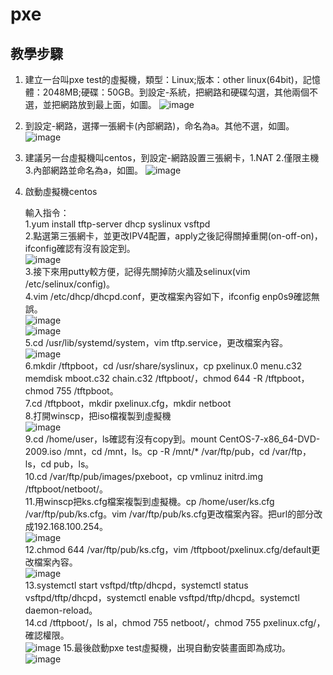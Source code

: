 # pxe

## 教學步驟

1. 建立一台叫pxe test的虛擬機，類型：Linux;版本：other linux(64bit)，記憶體：2048MB;硬碟：50GB。到設定-系統，把網路和硬碟勾選，其他兩個不選，並把網路放到最上面，如圖。
![image](https://github.com/fairy042026/109-linux-/blob/main/0303%E4%B8%8A%E8%AA%B2%E5%85%A7%E5%AE%B9/%E8%9E%A2%E5%B9%95%E6%93%B7%E5%8F%96%E7%95%AB%E9%9D%A2%20(414).png)  
1. 到設定-網路，選擇一張網卡(內部網路)，命名為a。其他不選，如圖。
![image](https://github.com/fairy042026/109-linux-/blob/main/0303%E4%B8%8A%E8%AA%B2%E5%85%A7%E5%AE%B9/%E8%9E%A2%E5%B9%95%E6%93%B7%E5%8F%96%E7%95%AB%E9%9D%A2%20(416).png)  
1. 建議另一台虛擬機叫centos，到設定-網路設置三張網卡，1.NAT 2.僅限主機 3.內部網路並命名為a，如圖。
![image](https://github.com/fairy042026/109-linux-/blob/main/0303%E4%B8%8A%E8%AA%B2%E5%85%A7%E5%AE%B9/%E8%9E%A2%E5%B9%95%E6%93%B7%E5%8F%96%E7%95%AB%E9%9D%A2%20(415).png)  
1. 啟動虛擬機centos

    輸入指令：  
    1.yum install tftp-server dhcp syslinux vsftpd  
    2.點選第三張網卡，並更改IPV4配置，apply之後記得關掉重開(on-off-on)，ifconfig確認有沒有設定到。  
    ![image](https://github.com/fairy042026/109-linux-/blob/main/0303%E4%B8%8A%E8%AA%B2%E5%85%A7%E5%AE%B9/%E8%9E%A2%E5%B9%95%E6%93%B7%E5%8F%96%E7%95%AB%E9%9D%A2%20(417).png)  
    3.接下來用putty較方便，記得先關掉防火牆及selinux(vim /etc/selinux/config)。  
    4.vim /etc/dhcp/dhcpd.conf，更改檔案內容如下，ifconfig enp0s9確認無誤。  
    ![image](https://github.com/fairy042026/109-linux-/blob/main/0303%E4%B8%8A%E8%AA%B2%E5%85%A7%E5%AE%B9/photo_2021-03-03_09-43-53.jpg)  
    ![image](https://github.com/fairy042026/109-linux-/blob/main/0303%E4%B8%8A%E8%AA%B2%E5%85%A7%E5%AE%B9/photo_2021-03-03_09-44-34.jpg)  
    5.cd /usr/lib/systemd/system，vim tftp.service，更改檔案內容。  
    ![image](https://github.com/fairy042026/109-linux-/blob/main/0303%E4%B8%8A%E8%AA%B2%E5%85%A7%E5%AE%B9/photo_2021-03-03_09-46-23.jpg)  
    6.mkdir /tftpboot，cd /usr/share/syslinux，cp pxelinux.0 menu.c32 memdisk mboot.c32 chain.c32 /tftpboot/，chmod 644 -R /tftpboot，chmod 755 /tftpboot。  
    7.cd /tftpboot，mkdir pxelinux.cfg，mkdir netboot  
    8.打開winscp，把iso檔複製到虛擬機  
    ![image](https://github.com/fairy042026/109-linux-/blob/main/0303%E4%B8%8A%E8%AA%B2%E5%85%A7%E5%AE%B9/%E8%9E%A2%E5%B9%95%E6%93%B7%E5%8F%96%E7%95%AB%E9%9D%A2%20(422).png)  
    9.cd /home/user，ls確認有沒有copy到。mount CentOS-7-x86_64-DVD-2009.iso /mnt，cd /mnt，ls。cp -R /mnt/* /var/ftp/pub，cd /var/ftp，ls，cd pub，ls。  
    10.cd /var/ftp/pub/images/pxeboot，cp vmlinuz initrd.img /tftpboot/netboot/。  
    11.用winscp把ks.cfg檔案複製到虛擬機。cp /home/user/ks.cfg /var/ftp/pub/ks.cfg。vim /var/ftp/pub/ks.cfg更改檔案內容。把url的部分改成192.168.100.254。    
    ![image](https://github.com/fairy042026/109-linux-/blob/main/0303%E4%B8%8A%E8%AA%B2%E5%85%A7%E5%AE%B9/url192.168.100.254.png)  
    12.chmod 644 /var/ftp/pub/ks.cfg，vim /tftpboot/pxelinux.cfg/default更改檔案內容。  
    ![image](https://github.com/fairy042026/109-linux-/blob/main/0303%E4%B8%8A%E8%AA%B2%E5%85%A7%E5%AE%B9/%E8%9E%A2%E5%B9%95%E6%93%B7%E5%8F%96%E7%95%AB%E9%9D%A2%20(420).png)  
    13.systemctl start vsftpd/tftp/dhcpd，systemctl status vsftpd/tftp/dhcpd，systemctl enable vsftpd/tftp/dhcpd。systemctl daemon-reload。  
    14.cd /tftpboot/，ls al，chmod 755 netboot/，chmod 755 pxelinux.cfg/，確認權限。  
    ![image](https://github.com/fairy042026/109-linux-/blob/main/0303%E4%B8%8A%E8%AA%B2%E5%85%A7%E5%AE%B9/photo_2021-03-03_10-31-13.jpg) 
    15.最後啟動pxe test虛擬機，出現自動安裝畫面即為成功。  
    ![image](https://github.com/fairy042026/109-linux-/blob/main/0303%E4%B8%8A%E8%AA%B2%E5%85%A7%E5%AE%B9/%E8%9E%A2%E5%B9%95%E6%93%B7%E5%8F%96%E7%95%AB%E9%9D%A2%20(424).png)  
    
    




